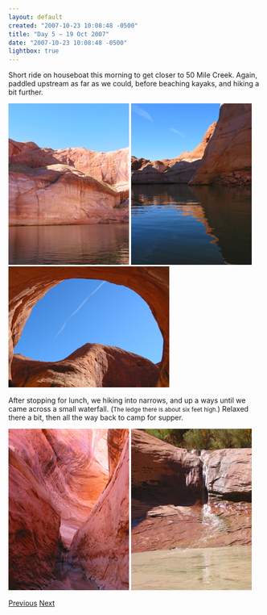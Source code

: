 ```yaml
---
layout: default
created: "2007-10-23 10:08:48 -0500"
title: "Day 5 — 19 Oct 2007"
date: "2007-10-23 10:08:48 -0500"
lightbox: true
---
```



Short ride on houseboat this morning to get closer to 50 Mile Creek.  Again, paddled upstream as far as we could, before beaching kayaks, and hiking a bit further.


<a href="images/IMG_1601.jpg" data-lightbox="p"><img src="images/IMG_1601_tn.jpg"/></a>
<a href="images/IMG_1606.jpg" data-lightbox="p"><img src="images/IMG_1606_tn.jpg"/></a>
<br />
<a href="images/IMG_1609.jpg" data-lightbox="p"><img src="images/IMG_1609_tn.jpg"/></a>


After stopping for lunch, we hiking into narrows, and up a ways until we came across a small waterfall.  (<small>The ledge there is about six feet high.</small>)  Relaxed there a bit, then all the way back to camp for supper.

<a href="images/IMG_1617.jpg" data-lightbox="p"><img src="images/IMG_1617_tn.jpg"/></a>
<a href="images/IMG_1620.jpg" data-lightbox="p"><img src="images/IMG_1620_tn.jpg"/></a>

[Previous](day4.html)
[Next](day6.html)

